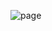 
![page](https://github.com/rezarusho/bureau-clone/assets/131137532/4f165fbf-4ff0-4f8e-901a-9cd41e36d925)
